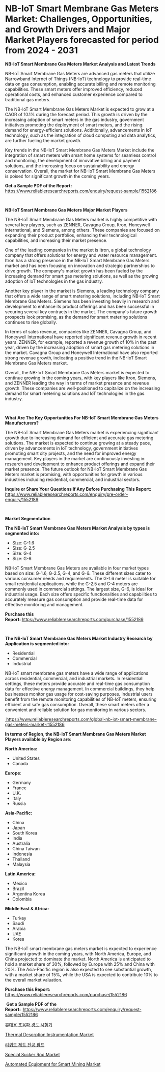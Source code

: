 <p><h1>NB-IoT Smart Membrane Gas Meters Market: Challenges, Opportunities, and Growth Drivers and Major Market Players forecasted for period from 2024 - 2031</h1></p><p><strong>NB-IoT Smart Membrane Gas Meters Market Analysis and Latest Trends</strong></p>
<p><p>NB-IoT Smart Membrane Gas Meters are advanced gas meters that utilize Narrowband Internet of Things (NB-IoT) technology to provide real-time data on gas consumption, enabling accurate billing and remote monitoring capabilities. These smart meters offer improved efficiency, reduced operational costs, and enhanced customer experience compared to traditional gas meters.</p><p>The NB-IoT Smart Membrane Gas Meters Market is expected to grow at a CAGR of 10.1% during the forecast period. This growth is driven by the increasing adoption of smart meters in the gas industry, government initiatives promoting the deployment of smart meters, and the rising demand for energy-efficient solutions. Additionally, advancements in IoT technology, such as the integration of cloud computing and data analytics, are further fueling the market growth.</p><p>Key trends in the NB-IoT Smart Membrane Gas Meters Market include the integration of smart meters with smart home systems for seamless control and monitoring, the development of innovative billing and payment solutions, and the increasing focus on sustainability and energy conservation. Overall, the market for NB-IoT Smart Membrane Gas Meters is poised for significant growth in the coming years.</p></p>
<p><strong>Get a Sample PDF of the Report:&nbsp;</strong> <a href="https://www.reliableresearchreports.com/enquiry/request-sample/1552186">https://www.reliableresearchreports.com/enquiry/request-sample/1552186</a></p>
<p>&nbsp;</p>
<p><strong>NB-IoT Smart Membrane Gas Meters Major Market Players</strong></p>
<p><p>The NB-IoT Smart Membrane Gas Meters market is highly competitive with several key players, such as ZENNER, Cavagna Group, Itron, Honeywell International, and Siemens, among others. These companies are focused on expanding their product portfolios, enhancing their technological capabilities, and increasing their market presence.</p><p>One of the leading companies in the market is Itron, a global technology company that offers solutions for energy and water resource management. Itron has a strong presence in the NB-IoT Smart Membrane Gas Meters market and has been focusing on innovation and strategic partnerships to drive growth. The company's market growth has been fueled by the increasing demand for smart gas metering solutions, as well as the growing adoption of IoT technologies in the gas industry.</p><p>Another key player in the market is Siemens, a leading technology company that offers a wide range of smart metering solutions, including NB-IoT Smart Membrane Gas Meters. Siemens has been investing heavily in research and development to enhance its product offerings and has been successful in securing several key contracts in the market. The company's future growth prospects look promising, as the demand for smart metering solutions continues to rise globally.</p><p>In terms of sales revenue, companies like ZENNER, Cavagna Group, and Honeywell International have reported significant revenue growth in recent years. ZENNER, for example, reported a revenue growth of 10% in the past year, driven by the increasing adoption of smart gas metering solutions in the market. Cavagna Group and Honeywell International have also reported strong revenue growth, indicating a positive trend in the NB-IoT Smart Membrane Gas Meters market.</p><p>Overall, the NB-IoT Smart Membrane Gas Meters market is expected to continue growing in the coming years, with key players like Itron, Siemens, and ZENNER leading the way in terms of market presence and revenue growth. These companies are well-positioned to capitalize on the increasing demand for smart metering solutions and IoT technologies in the gas industry.</p></p>
<p>&nbsp;</p>
<p><strong>What Are The Key Opportunities For NB-IoT Smart Membrane Gas Meters Manufacturers?</strong></p>
<p><p>The NB-IoT Smart Membrane Gas Meters market is experiencing significant growth due to increasing demand for efficient and accurate gas metering solutions. The market is expected to continue growing at a steady pace, driven by advancements in IoT technology, government initiatives promoting smart city projects, and the need for improved energy management. Key players in the market are continuously investing in research and development to enhance product offerings and expand their market presence. The future outlook for NB-IoT Smart Membrane Gas Meters market is promising, with opportunities for growth in various industries including residential, commercial, and industrial sectors.</p></p>
<p><strong>Inquire or Share Your Questions If Any Before Purchasing This Report:</strong> <a href="https://www.reliableresearchreports.com/enquiry/pre-order-enquiry/1552186">https://www.reliableresearchreports.com/enquiry/pre-order-enquiry/1552186</a></p>
<p>&nbsp;</p>
<p><strong>Market Segmentation</strong></p>
<p><strong>The NB-IoT Smart Membrane Gas Meters Market Analysis by types is segmented into:</strong></p>
<p><ul><li>Size: G-1.6</li><li>Size: G-2.5</li><li>Size: G-4</li><li>Size: G-6</li></ul></p>
<p><p>NB-IoT Smart Membrane Gas Meters are available in four market types based on size: G-1.6, G-2.5, G-4, and G-6. These different sizes cater to various consumer needs and requirements. The G-1.6 meter is suitable for small residential applications, while the G-2.5 and G-4 meters are commonly used in commercial settings. The largest size, G-6, is ideal for industrial usage. Each size offers specific functionalities and capabilities to accurately measure gas consumption and provide real-time data for effective monitoring and management.</p></p>
<p><strong>Purchase this Report:&nbsp;</strong><a href="https://www.reliableresearchreports.com/purchase/1552186">https://www.reliableresearchreports.com/purchase/1552186</a></p>
<p>&nbsp;</p>
<p><strong>The NB-IoT Smart Membrane Gas Meters Market Industry Research by Application is segmented into:</strong></p>
<p><ul><li>Residential</li><li>Commercial</li><li>Industrial</li></ul></p>
<p><p>NB-IoT smart membrane gas meters have a wide range of applications across residential, commercial, and industrial markets. In residential settings, these meters provide accurate and real-time gas consumption data for effective energy management. In commercial buildings, they help businesses monitor gas usage for cost-saving purposes. Industrial users benefit from the remote monitoring capabilities of NB-IoT meters, ensuring efficient and safe gas consumption. Overall, these smart meters offer a convenient and reliable solution for gas monitoring in various sectors.</p></p>
<p><a href="https://www.reliableresearchreports.com/global-nb-iot-smart-membrane-gas-meters-market-r1552186">&nbsp;https://www.reliableresearchreports.com/global-nb-iot-smart-membrane-gas-meters-market-r1552186</a></p>
<p><strong>In terms of Region, the NB-IoT Smart Membrane Gas Meters Market Players available by Region are:</strong></p>
<p>
    <p> <strong> North America: </strong>
        <ul>
            <li>United States</li>
            <li>Canada</li>
        </ul>
        </p> 
    <p> <strong> Europe: </strong>
        <ul>
            <li>Germany</li>
            <li>France</li>
            <li>U.K.</li>
            <li>Italy</li>
            <li>Russia</li>
        </ul>
        </p> 
    <p> <strong> Asia-Pacific: </strong>
        <ul>
            <li>China</li>
            <li>Japan</li>
            <li>South Korea</li>
            <li>India</li>
            <li>Australia</li>
            <li>China Taiwan</li>
            <li>Indonesia</li>
            <li>Thailand</li>
            <li>Malaysia</li>
        </ul>
        </p> 
    <p> <strong> Latin America: </strong>
        <ul>
            <li>Mexico</li>
            <li>Brazil</li>
            <li>Argentina Korea</li>
            <li>Colombia</li>
        </ul>
        </p> 
    <p> <strong> Middle East & Africa: </strong>
        <ul>
            <li>Turkey</li>
            <li>Saudi</li>
            <li>Arabia</li>
            <li>UAE</li>
            <li>Korea</li>
        </ul>
    </p>
    </p>
<p><p>The NB-IoT smart membrane gas meters market is expected to experience significant growth in the coming years, with North America, Europe, and China projected to dominate the market. North America is anticipated to hold a market share of 30%, followed by Europe with 25% and China with 20%. The Asia-Pacific region is also expected to see substantial growth, with a market share of 15%, while the USA is expected to contribute 10% to the overall market valuation.</p></p>
<p><strong>Purchase this Report: </strong><a href="https://www.reliableresearchreports.com/purchase/1552186">https://www.reliableresearchreports.com/purchase/1552186</a></p>
<p>&nbsp;<strong>Get a Sample PDF of the Report:&nbsp;&nbsp;</strong><a href="https://www.reliableresearchreports.com/enquiry/request-sample/1552186">https://www.reliableresearchreports.com/enquiry/request-sample/1552186</a></p>
<p><strong></strong></p>
<p><p><a href="https://github.com/JeromeRtyau89966/Market-Research-Report-List-3/blob/main/441503769591.md">휴대용 초음파 경도 시험기</a></p><p><a href="https://github.com/carlLane655/Market-Research-Report-List-1/blob/main/thermal-desorption-instrumentation-market.md">Thermal Desorption Instrumentation Market</a></p><p><a href="https://github.com/hook46569/Market-Research-Report-List-3/blob/main/960216069592.md">리퀴드 제트 진공 펌프</a></p><p><a href="https://github.com/joanneharris67856/Market-Research-Report-List-1/blob/main/special-sucker-rod-market.md">Special Sucker Rod Market</a></p><p><a href="https://github.com/BobbyMartinebXfnV/Market-Research-Report-List-1/blob/main/automated-equipment-for-smart-mining-market.md">Automated Equipment for Smart Mining Market</a></p></p>
